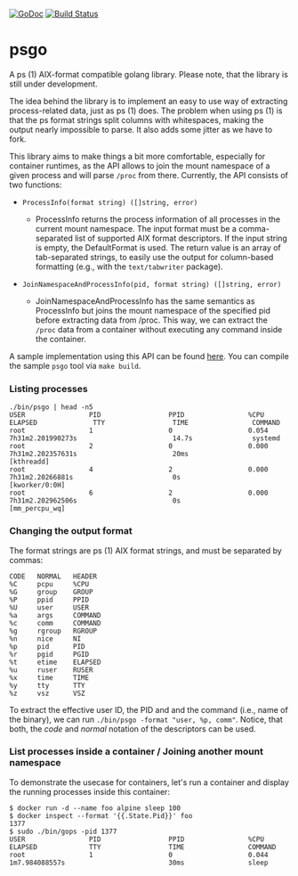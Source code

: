 [![GoDoc](https://godoc.org/github.com/containers/psgo?status.svg)](https://godoc.org/github.com/containers/psgo/ps) [![Build Status](https://travis-ci.org/containers/psgo.svg?branch=master)](https://travis-ci.org/containers/psgo)

# psgo 
A ps (1) AIX-format compatible golang library.  Please note, that the library is still under development.

The idea behind the library is to implement an easy to use way of extracting process-related data, just as ps (1) does. The problem when using ps (1) is that the ps format strings split columns with whitespaces, making the output nearly impossible to parse. It also adds some jitter as we have to fork.

This library aims to make things a bit more comfortable, especially for container runtimes, as the API allows to join the mount namespace of a given process and will parse `/proc` from there. Currently, the API consists of two functions:

 - `ProcessInfo(format string) ([]string, error)`
   - ProcessInfo returns the process information of all processes in the current mount namespace. The input format must be a comma-separated list of supported AIX format descriptors.  If the input string is empty, the DefaultFormat is used. The return value is an array of tab-separated strings, to easily use the output for column-based formatting (e.g., with the `text/tabwriter` package).

 - `JoinNamespaceAndProcessInfo(pid, format string) ([]string, error)`
   - JoinNamespaceAndProcessInfo has the same semantics as ProcessInfo but joins the mount namespace of the specified pid before extracting data from /proc.  This way, we can extract the `/proc` data from a container without executing any command inside the container.

A sample implementation using this API can be found [here](https://github.com/containers/psgo/blob/master/psgo.go). You can compile the sample `psgo` tool via `make build`.

### Listing processes
```
./bin/psgo | head -n5
USER                PID                 PPID                %CPU                ELAPSED              TTY                 TIME                COMMAND
root                1                   0                   0.054               7h31m2.201990273s                        14.7s               systemd
root                2                   0                   0.000               7h31m2.202357631s                        20ms                [kthreadd]
root                4                   2                   0.000               7h31m2.20266881s                         0s                  [kworker/0:0H]
root                6                   2                   0.000               7h31m2.202962506s                        0s                  [mm_percpu_wq]
```

### Changing the output format
The format strings are ps (1) AIX format strings, and must be separated by commas:
```
CODE   NORMAL   HEADER
%C     pcpu     %CPU
%G     group    GROUP
%P     ppid     PPID
%U     user     USER
%a     args     COMMAND
%c     comm     COMMAND
%g     rgroup   RGROUP
%n     nice     NI
%p     pid      PID
%r     pgid     PGID
%t     etime    ELAPSED
%u     ruser    RUSER
%x     time     TIME
%y     tty      TTY
%z     vsz      VSZ
```

To extract the effective user ID, the PID and and the command (i.e., name of the binary), we can run `./bin/psgo -format "user, %p, comm"`. Notice, that both, the *code* and *normal* notation of the descriptors can be used.

### List processes inside a container / Joining another mount namespace
To demonstrate the usecase for containers, let's run a container and display the running processes inside this container:

```
$ docker run -d --name foo alpine sleep 100
$ docker inspect --format '{{.State.Pid}}' foo
1377
$ sudo ./bin/gops -pid 1377
USER                PID                 PPID                %CPU                ELAPSED             TTY                 TIME                COMMAND
root                1                   0                   0.044               1m7.984088557s                          30ms                sleep
```
